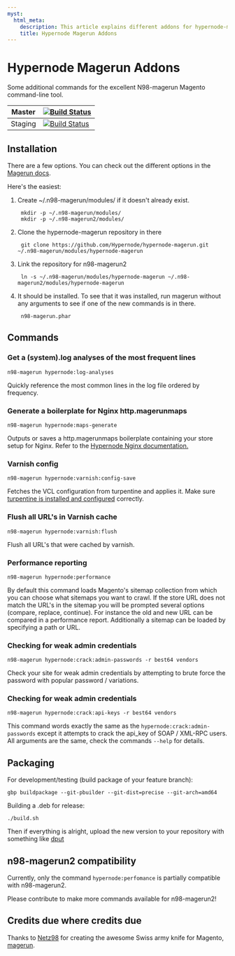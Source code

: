 ```yaml
---
myst:
  html_meta:
    description: This article explains different addons for hypernode-magerun command.
    title: Hypernode Magerun Addons
---
```


Hypernode Magerun Addons
==============



Some additional commands for the excellent N98-magerun Magento command-line tool.

| Master  |  [![Build Status](https://travis-ci.org/Hypernode/hypernode-magerun.svg?branch=master)](https://travis-ci.org/Hypernode/hypernode-magerun) |
|------------|-------------------------------------------------|
| Staging  | [![Build Status](https://travis-ci.org/Hypernode/hypernode-magerun.svg?branch=staging)](https://travis-ci.org/Hypernode/hypernode-magerun)  |

Installation
------------
There are a few options.  You can check out the different options in the [Magerun
docs](http://magerun.net/introducting-the-new-n98-magerun-module-system/).

Here's the easiest:

1. Create ~/.n98-magerun/modules/ if it doesn't already exist.

        mkdir -p ~/.n98-magerun/modules/
        mkdir -p ~/.n98-magerun2/modules/

2. Clone the hypernode-magerun repository in there

        git clone https://github.com/Hypernode/hypernode-magerun.git ~/.n98-magerun/modules/hypernode-magerun

3. Link the repository for n98-magerun2

        ln -s ~/.n98-magerun/modules/hypernode-magerun ~/.n98-magerun2/modules/hypernode-magerun

4. It should be installed. To see that it was installed, run magerun without any arguments to see if one of the new commands is in there.

        n98-magerun.phar

Commands
--------

### Get a (system).log analyses of the most frequent lines ###

	n98-magerun hypernode:log-analyses

Quickly reference the most common lines in the log file ordered by frequency.

### Generate a boilerplate for Nginx http.magerunmaps ###

	n98-magerun hypernode:maps-generate

Outputs or saves a http.magerunmaps boilerplate containing your store setup for Nginx. Refer to the [Hypernode Nginx documentation.](https://support.hypernode.com/knowledgebase/how-to-use-nginx/)

### Varnish config ###

	n98-magerun hypernode:varnish:config-save

Fetches the VCL configuration from turpentine and applies it. Make sure [turpentine is installed and configured](https://support.hypernode.com/knowledgebase/varnish-on-hypernode/) correctly.

### Flush all URL's in Varnish cache ###

	n98-magerun hypernode:varnish:flush

Flush all URL's that were cached by varnish.

### Performance reporting ###

	n98-magerun hypernode:performance

By default this command loads Magento's sitemap collection from which you can choose what sitemaps you want to crawl. If the store URL does not match the URL's in the sitemap you will be prompted several options (compare, replace, continue). For instance the old and new URL can be compared in a performance report. Additionally a sitemap can be loaded by specifying a path or URL.

### Checking for weak admin credentials ###

    n98-magerun hypernode:crack:admin-passwords -r best64 vendors

Check your site for weak admin credentials by attempting to brute force the password with popular password / variations.

### Checking for weak admin credentials ###

    n98-magerun hypernode:crack:api-keys -r best64 vendors

This command words exactly the same as the `hypernode:crack:admin-passwords` except it attempts to crack the api_key of SOAP / XML-RPC users. All arguments are the same, check the commands `--help` for details.

Packaging
--------

For development/testing (build package of your feature branch):
```
gbp buildpackage --git-pbuilder --git-dist=precise --git-arch=amd64
```

Building a .deb for release:
```
./build.sh
```

Then if everything is alright, upload the new version to your repository with something like [dput](http://manpages.ubuntu.com/manpages/precise/man1/dput.1.html)

n98-magerun2 compatibility
-----------------------

Currently, only the command `hypernode:perfomance` is partially compatible with n98-magerun2.

Please contribute to make more commands available for n98-magerun2!

Credits due where credits due
--------

Thanks to [Netz98](http://www.netz98.de) for creating the awesome Swiss army knife for Magento, [magerun](https://github.com/netz98/n98-magerun/).
